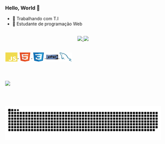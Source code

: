 ### Hello, World 👋

- 🔭 Trabalhando com T.I
- 🌱 Estudante de programação Web

<br>

<div align="center">
  <a href="https://github.com/n0xONwithPy">
  <img height="180em" src="https://github-readme-stats.vercel.app/api?username=n0xONwithPy&show_icons=true&theme=dracula&include_all_commits=true&count_private=true"/>
  <img height="180em" src="https://github-readme-stats.vercel.app/api/top-langs/?username=n0xONwithPy&layout=compact&langs_count=7&theme=dracula"/>
</div>

<br>

<div style="display: inline_block"><br>
  <img align="center" alt="n0x-Js" height="30" width="40" src="https://raw.githubusercontent.com/devicons/devicon/master/icons/javascript/javascript-plain.svg">
  <img align="center" alt="n0x-HTML" height="30" width="40" src="https://raw.githubusercontent.com/devicons/devicon/master/icons/html5/html5-original.svg">
  <img align="center" alt="n0x-CSS" height="30" width="40" src="https://raw.githubusercontent.com/devicons/devicon/master/icons/css3/css3-original.svg">
  <img align="center" alt="n0x-Php" height="30" width="40" src="https://raw.githubusercontent.com/devicons/devicon/master/icons/php/php-original.svg">
   <img align="center" alt="n0x-SQL" height="30" width="40" src="https://raw.githubusercontent.com/devicons/devicon/master/icons/mysql/mysql-original.svg">
  
</div>
</div>

<br><br>
    
<div>
 <a href="https://discord.gg/KbX5y3dG" target="__blank"><img src="https://img.shields.io/badge/Discord-7289DA?style=for-the-badge&logo=discord&logoColor=white" target="_blank"></a> 
 
 <br><br>
 
 ![](https://github.com/Platane/snk/raw/output/github-contribution-grid-snake.svg)
  
</div>

